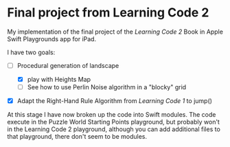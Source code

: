 # Final project from Learning Code 2

My implementation of the final project of the *Learning Code 2* Book
in Apple Swift Playgrounds app for iPad.

I have two goals:

 * [ ] Procedural generation of landscape
    * [x] play with Heights Map
    * [ ] See how to use Perlin Noise algorithm in a "blocky" grid
* [x] Adapt the Right-Hand Rule Algorithm from *Learning Code 1* to jump()


At this stage I have now broken up the code into Swift modules.
The code execute in the Puzzle World Starting Points playground, but
probably won't in the Learning Code 2 playground, although you can add additional files to that playground, there don't seem to be modules.